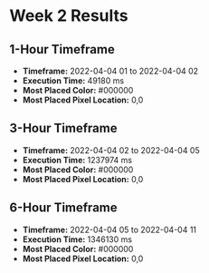 # Week 2 Results
## 1-Hour Timeframe
- **Timeframe:** 2022-04-04 01 to 2022-04-04 02
- **Execution Time:** 49180 ms
- **Most Placed Color:** #000000
- **Most Placed Pixel Location:** 0,0

## 3-Hour Timeframe
- **Timeframe:** 2022-04-04 02 to 2022-04-04 05
- **Execution Time:** 1237974 ms
- **Most Placed Color:** #000000
- **Most Placed Pixel Location:** 0,0

## 6-Hour Timeframe
- **Timeframe:** 2022-04-04 05 to 2022-04-04 11
- **Execution Time:** 1346130 ms
- **Most Placed Color:** #000000
- **Most Placed Pixel Location:** 0,0
